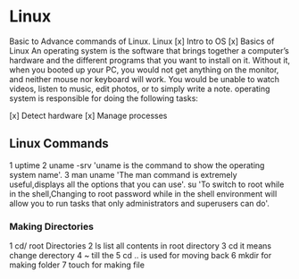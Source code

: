 # Linux
Basic to Advance commands of Linux.
Linux
[x] Intro to OS
[x] Basics of Linux
An operating system is the software that brings together a computer’s hardware and the different programs that you want to install on it. Without it, when you booted up your PC, you would not get anything on the monitor, and neither mouse nor keyboard will work. You would be unable to watch videos, listen to music, edit photos, or to simply write a note. operating system is responsible for doing the following tasks:

[x] Detect hardware
[x] Manage processes
## Linux Commands
1 uptime 
2 uname -srv 'uname is the command to show the operating system name'.
3 man uname 'The man command is extremely useful,displays all the options that you can use'.
su 'To switch to root while in the shell,Changing to root password while in the shell environment will allow you to run tasks that only administrators and
superusers can do'.

### Making Directories
1 cd/ root Directories
2 ls list all contents in root directory
3 cd it means change derectory
4 ~ till the
5 cd .. is used for moving back
6 mkdir for making folder
7 touch for making file 

